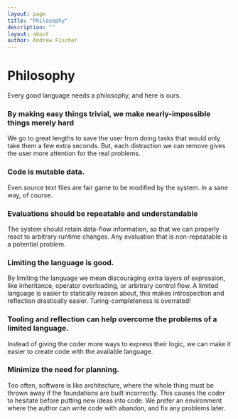 ```yaml
---
layout: page
title: "Philosophy"
description: ""
layout: about
author: Andrew Fischer
---
```


# Philosophy

Every good language needs a philosophy, and here is ours.

### By making easy things trivial, we make nearly-impossible things merely hard

We go to great lengths to save the user from doing tasks that would only take
them a few extra seconds. But, each distraction we can remove gives the user more
attention for the real problems.

### Code is mutable data.

Even source text files are fair game to be modified by the system. In a sane way, of course.

### Evaluations should be repeatable and understandable

The system should retain data-flow information, so that we can properly react to arbitrary
runtime changes. Any evaluation that is non-repeatable is a potential problem.

### Limiting the language is good.

By limiting the language we mean discouraging extra layers of expression, like
inheritance, operator overloading, or arbitrary control flow. A limited language is
easier to statically reason about, this makes introspection and reflection drastically
easier. Turing-completeness is overrated!

### Tooling and reflection can help overcome the problems of a limited language.

Instead of giving the coder more ways to express their logic, we can
make it easier to create code with the available language.

### Minimize the need for planning.

Too often, software is like architecture, where the whole thing must be thrown away
if the foundations are built incorrectly. This causes the coder to hesitate before putting
new ideas into code. We prefer an environment where the author
can write code with abandon, and fix any problems later.
